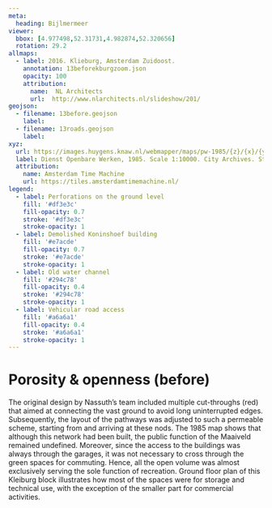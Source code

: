 ```yaml
---
meta:
  heading: Bijlmermeer
viewer:
  bbox: [4.977498,52.31731,4.982874,52.320656]
  rotation: 29.2
allmaps:
  - label: 2016. Klieburg, Amsterdam Zuidoost.
    annotation: 13beforekburgzoom.json
    opacity: 100
    attribution:
      name:  NL Architects
      url:  http://www.nlarchitects.nl/slideshow/201/
geojson:
  - filename: 13before.geojson
    label:
  - filename: 13roads.geojson
    label:
xyz:
  url: https://images.huygens.knaw.nl/webmapper/maps/pw-1985/{z}/{x}/{y}.png
  label: Dienst Openbare Werken, 1985. Scale 1:10000. City Archives. Stadsarchief Amsterdam.
  attribution:
    name: Amsterdam Time Machine
    url: https://tiles.amsterdamtimemachine.nl/
legend:
  - label: Perforations on the ground level
    fill: '#df3e3c'
    fill-opacity: 0.7
    stroke: '#df3e3c'
    stroke-opacity: 1
  - label: Demolished Koninshoef building
    fill: '#e7acde'
    fill-opacity: 0.7
    stroke: '#e7acde'
    stroke-opacity: 1
  - label: Old water channel
    fill: '#294c78'
    fill-opacity: 0.4
    stroke: '#294c78'
    stroke-opacity: 1
  - label: Vehicular road access
    fill: '#a6a6a1'
    fill-opacity: 0.4
    stroke: '#a6a6a1'
    stroke-opacity: 1
---
```

# Porosity & openness (before)
The original design by Nassuth’s team included multiple cut-throughs (red) that aimed at connecting the vast ground to avoid long uninterrupted edges. Subsequently, the layout of the pathways was adjusted to such a permeable scheme, starting from and arriving at these nods.
The 1985 map shows that although this network had been built, the public function of the Maaiveld remained undefined. Moreover, since the access to the buildings was always through the garages, it was not necessary to cross through the green spaces for commuting. Hence, all the open volume was almost exclusively serving the sole function of recreation.
Ground floor plan of this Kleiburg block illustrates how most of the spaces were for storage and technical use, with the exception of the smaller part for commercial activities.

